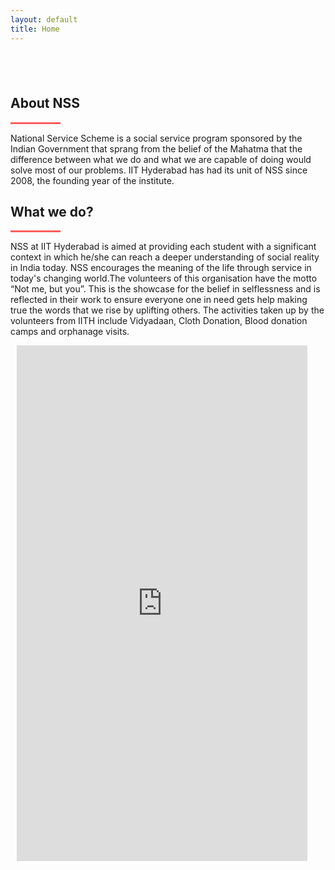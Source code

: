 ```yaml
---
layout: default
title: Home
---
```

<div id="home-desktop" class="home large" style="padding-top: -24px">
      <div class="text-vcenter">
        <h1 class="animated fadeIn mb-3" style="color: white;"></h1>
        <a href="#about" style="text-decoration: none;">
        <div class="arrow">
          <span></span>
          <span></span>
          <span></span>
        </div>
        </a>
      </div>
</div>

<div id="home-mobile" class="home small" style="padding-top: -24px">
      <div class="text-vcenter">
        <h1 class="animated fadeIn mb-3" style="color: white;"></h1>
        <a href="#about" style="text-decoration: none;">
        <div class="arrow">
          <span></span>
          <span></span>
          <span></span>
        </div>
        </a>
      </div>
</div>
 
<!-- /first section -->

<!--ABOUT NSS-->
<section class="container-fluid" id="about" style="padding-top: 15px;">
  <div class="row justify-content-center">
    <div class="col-xl-2 col-lg-1 col-md-1"></div>
      <div class="col-xl-8 col-lg-10 col-md-10 col-sm-12">
          <div class="text-center justify-content-center">
              <h2 class="about_heading display-5">About NSS</h2>
              <hr class="accent-2 mb-4 mt-0 mx-auto" style="width: 80px; background-color: #ff5e5e; height: 3px;">
              <p class="lead">
                National Service Scheme is a social service program sponsored by the Indian Government that sprang from the belief of the Mahatma that the difference between 
                what we do and what we are capable of doing would solve most of our problems. IIT Hyderabad has had its unit of NSS since 2008, the founding year of the institute.
              </p>
          </div>
      </div>
      <div class="col-xl-2 col-lg-1 col-md-1"></div>
  </div>

  <div class="row justify-content-center">
      <div class="col-xl-2 col-lg-1 col-md-1"></div>
      <div class="col-xl-8 col-lg-10 col-md-10 col-sm-12">
          <div class="text-center my-3">
              <h2 class="about_heading display-5">What we do?</h2>
              <hr class="accent-2 mb-4 mt-0 mx-auto" style="width: 80px; background-color: #ff5e5e; height: 3px;">
              <p class="lead">
                NSS at IIT Hyderabad is aimed at providing each student with a significant context in which he/she can reach a deeper understanding of social reality in India today. 
                NSS encourages the meaning of the life through service in today's changing world.The volunteers of this organisation have the motto “Not me, but you”. 
                This is the showcase for the belief in selflessness and is reflected in their work to ensure everyone one in need gets help making true the words that we rise by uplifting others. 
                The activities taken up by the volunteers from IITH include Vidyadaan, Cloth Donation, Blood donation camps and orphanage visits.
              </p>
          </div>
      </div>
      <div class="col-xl-2 col-lg-1 col-md-1"></div>
  </div>
</section>
  


  <!--CONTACT US-->

  <div class="col-md-12 d-flex justify-content-center" id="contact_us" style="padding: 0px 10px;">
    <iframe src="https://docs.google.com/forms/d/e/1FAIpQLSe0yzkeDjDygCZ6Kdxgs3EaZByiJqrKcMDvBXPCWCRfjWXQXQ/viewform?usp=sf_link&amp;embedded=true&amp;usp=embed_googleplus" style="border: 0; width: 96%; height: 825px;" allowfullscreen></iframe>
  </div>